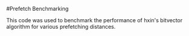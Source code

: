 #Prefetch Benchmarking

This code was used to benchmark the performance of hxin's 
bitvector algorithm for various prefetching distances. 